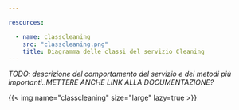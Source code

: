 ```yaml
---

resources:

  - name: classcleaning
    src: "classcleaning.png"
    title: Diagramma delle classi del servizio Cleaning
---
```

*TODO: descrizione del comportamento del servizio e dei metodi più importanti..METTERE ANCHE LINK ALLA DOCUMENTAZIONE?*

{{< img name="classcleaning" size="large" lazy=true >}}